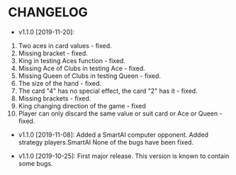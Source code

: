 # CHANGELOG
* v1.1.0 [2019-11-20]: 
1. Two aces in card values - fixed.
2. Missing bracket - fixed.
3. King in testing Aces function - fixed.
4. Missing Ace of Clubs in testing Ace - fixed.
5. Missing Queen of Clubs in testing Queen - fixed.
6. The size of the hand - fixed.
7. The card "4" has no special effect, the card "2" has it - fixed.
8. Missing brackets - fixed.
9. King changing direction of the game - fixed
10. Player can only discard the same value or suit card or Ace or Queen - fixed.

* v1.1.0 [2019-11-08]: Added a SmartAI computer opponent.
  Added strategy players.SmartAI
  None of the bugs have been fixed.

* v1.1.0 [2019-10-25]: First major release.
  This version is known to contain some bugs.
